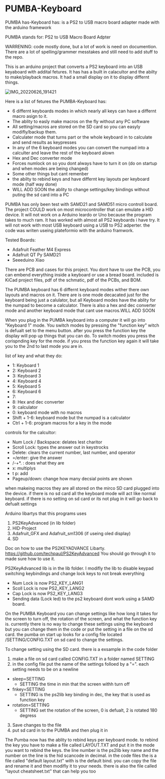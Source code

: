 # PUMBA-Keyboard
PUMBA has-Keyboard has:
is a PS2 to USB macro board adapter made with the arduino framework

PUMBA stands for: PS2 to USB Macro Board Adpter

WARRENING: code mostly done, but a lot of work is need on documention. There are a lot of spelling/grammer messtakes and still need to add stuff to the repo.

This is an arduino project that converts a PS2 keyboard into an USB keyaboard with addital fetures. It has has a built in calacultor and the abilty to make/playback macros. It had a small display on it to display differnt things. 

![IMG_20220626_191421](https://user-images.githubusercontent.com/102840190/175848182-f5005b3c-a151-4c44-8dc3-c826e4afac13.jpg)

Here is a list of fetures the PUMBA-Keyboard has:
  * 6 differnt keyboards modes in which nearly all keys can have a differnt macro asign to it.
  * The ablity to easly make macros on the fly without any PC software
  * All setting/macros are stored on the SD card so you can easyly modifly/backup them.
  * Calculater mode that turns part or the whole keyboard in to calculate and send results as keypresses
  * In any of the 6 keyboard modes you can convert the numpad into a calculter and leave the rest of the keyboard alown 
  * Hex and Dec converter mode
  * Forces numlock on so you dont always have to turn it on (do on startup and when modes are being changed)
  * Some other things but cant remenber
  * the abilty to rebind keys and have differnt key layouts per keyboard mode (half way done)
  * WILL ADD SOON the ablity to change settings/key bindings without puting the sd card into a PC 


PUMBA has only been test with SAMD21 and SAMD51 micro controll board. The project COULD work on most microcontroller that can emulate a HID device. It will not work on a Arduino leardo or Uno because the program takes to much ram. It has worked with almost all PS2 keyboards i have try. It will not work with most USB keyboard using a USB to PS2 adperter. the code was writen useing plateformio with the arduino framwork.

Tested Boards:
* Adafruit Feather M4 Express
* Adafruit QT Py SAMD21
* Seeeduino Xiao

There are PCB and cases for this project. You dont have to use the PCB, you can embend everything inside a keyboard or use a bread board. included is KiCad project files, pdf of the schmatic, pdf of the PCBs, and BOM.

The PUMBA keyboard has 6 differnt keyboard modes wither there own layouts and macros on it. There are is one mode decacated just for the keyboard being just a calulator, but all Keyboard modes have the ablity for the numpad to become a calculator. There is also a hex and dec converter mode and another keyboard mode that cant use macros.WILL ADD SOON 

When you plug in the PUMBA keyboard into a computer it will go into "Keyboard 1" mode. You switch modes by pressing the "function key" witch is defualt set to the menu button. after you press the function key the display will pop up things that you can do. To switch modes you press the corispnding key for the mode. if you press the function key again it will take you to the 2nd to last mode you are in.

list of key and what they do:
* 1: Keyboard 1 
* 2: Keyboard 2
* 3: Keyboard 3
* 4: Keyboard 4
* 5: Keyboard 5
* 6: Keyboard 6
* 7: 
* 8: Hex and dec converter
* 9: calculator
* 0: keyboard mode with no macros
* Shift + 1-6: keyboard mode but the numpad is a calculator
* Ctrl + 1-6: program macros for a key in the mode

controls for the calcultor:
* Num Lock / Backspace: delates lest charitor
* Scroll Lock: types the answer out in keystrocks
* Delete: clears the current number, last number, and operator
* =/enter: give the answer
* /-+*. : does what they are
* x: multiplys
* t p: add
* Pageup/down: change how many decsial points are shown


when makeing macros they are all stored on the mirco SD card plugged into the device. if there is no sd card all the keyboard mode will act like normal keyboard. if there is no setting on sd card or its not plug in it will go back to defualt settings

   Arduino libartys that this programs uses
   1. PS2KeyAdvanced (in lib folder)
   2. HID-Project
   3. Adafruit_GFX and Adafruit_sm1306 (if useing oled display)
   4. SD

  Doc on how to use the PS2KEYADVANCE Libarty.
  https://github.com/techpaul/PS2KeyAdvanced
  You should go through it to made sure how to use it.

  PS2KeyAdvanced lib is in the lib folder. I modifly the lib to disable keypad switching keybindings and change lock keys to not break everything
  
*   Num Lock is now PS2_KEY_LANG1
*   Scoll Lock is now PS2_KEY_LANG2
*   Cap Lock is now PS2_KEY_LANG3
*   Sending data (Lock led) to the ps2 keyboard dont work using a SAMD board.

On the PUMBA Keyboard you can change settings like how long it takes for the screen to turn off, the rotation of the screen, and what the function key is. currently there is no way to change these settings using the keyboard but you can change them in the code or put the setting in a file on the sd card. the pumba on start up looks for a config file located /SETTING/CONFIG.TXT on sd card to change the settings. 

To change setting using the SD card. there is a exsample in the code folder
 1. make a file on sd card called CONFIG.TXT in a folder named SETTING
 2. in the config file put the name of the settings folloed by a "=". each setting needs to be on a newline
   - sleep=SETTING
     - SETTING the time in min that the screen withh turn off
   - fnkey=SETTING
     - SETTING is the ps2lib key binding in dec, the key that is used as function key
   - rotation=SETTING
     - SETTING set the rotation of the screen, 0 is defualt, 2 is rotated 180 degress

 3. Save changes to the file
 4. put sd card in to the PUMBA and then plug it in

The Pumba now has the ablity to rebind keys per keyboard mode. to rebind the key you have to make a file called LAYOUT.TXT and put it in the mode you want to rebind the keys. the line number is the ps2lib key name and the number on the line is the hid scancode in decimal. in the code files the is a file called "default layout.txt" with is the default bind. you can copy the file and rename it and then modifly it to your needs. there is also the file called "layout cheatsheet.txt" that can help you too
